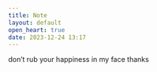 ```yaml
---
title: Note
layout: default
open_heart: true
date: 2023-12-24 13:17
---
```


don’t rub your happiness in my face thanks
